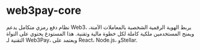# web3pay-core
نظام دفع رمزي متكامل يدعم Web3، يربط الهوية الرقمية الشخصية بالمعاملات الآمنة، ويمنح المستخدمين ملكية كاملة لكل خطوة مالية وتقنية. هذا المستودع يحتوي على النواة التقنية لـ Web3Pay، ويعتمد على React، Node.js، وStellar.
